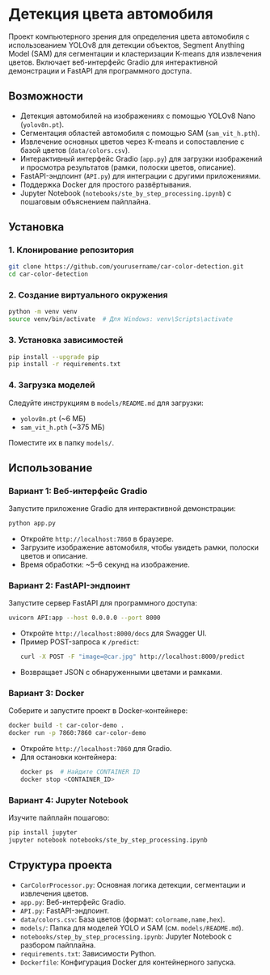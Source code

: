 # Детекция цвета автомобиля

Проект компьютерного зрения для определения цвета автомобиля с использованием YOLOv8 для детекции объектов, Segment Anything Model (SAM) для сегментации и кластеризации K-means для извлечения цветов. Включает веб-интерфейс Gradio для интерактивной демонстрации и FastAPI для программного доступа.

## Возможности
- Детекция автомобилей на изображениях с помощью YOLOv8 Nano (`yolov8n.pt`).
- Сегментация областей автомобиля с помощью SAM (`sam_vit_h.pth`).
- Извлечение основных цветов через K-means и сопоставление с базой цветов (`data/colors.csv`).
- Интерактивный интерфейс Gradio (`app.py`) для загрузки изображений и просмотра результатов (рамки, полоски цветов, описание).
- FastAPI-эндпоинт (`API.py`) для интеграции с другими приложениями.
- Поддержка Docker для простого развёртывания.
- Jupyter Notebook (`notebooks/ste_by_step_processing.ipynb`) с пошаговым объяснением пайплайна.

## Установка

### 1. Клонирование репозитория
```bash
git clone https://github.com/yourusername/car-color-detection.git
cd car-color-detection
```

### 2. Создание виртуального окружения
```bash
python -m venv venv
source venv/bin/activate  # Для Windows: venv\Scripts\activate
```

### 3. Установка зависимостей
```bash
pip install --upgrade pip
pip install -r requirements.txt
```

### 4. Загрузка моделей
Следуйте инструкциям в `models/README.md` для загрузки:
- `yolov8n.pt` (~6 МБ)
- `sam_vit_h.pth` (~375 МБ)

Поместите их в папку `models/`.

## Использование

### Вариант 1: Веб-интерфейс Gradio
Запустите приложение Gradio для интерактивной демонстрации:
```bash
python app.py
```
- Откройте `http://localhost:7860` в браузере.
- Загрузите изображение автомобиля, чтобы увидеть рамки, полоски цветов и описание.
- Время обработки: ~5–6 секунд на изображение.

### Вариант 2: FastAPI-эндпоинт
Запустите сервер FastAPI для программного доступа:
```bash
uvicorn API:app --host 0.0.0.0 --port 8000
```
- Откройте `http://localhost:8000/docs` для Swagger UI.
- Пример POST-запроса к `/predict`:
  ```bash
  curl -X POST -F "image=@car.jpg" http://localhost:8000/predict
  ```
- Возвращает JSON с обнаруженными цветами и рамками.

### Вариант 3: Docker
Соберите и запустите проект в Docker-контейнере:
```bash
docker build -t car-color-demo .
docker run -p 7860:7860 car-color-demo
```
- Откройте `http://localhost:7860` для Gradio.
- Для остановки контейнера:
  ```bash
  docker ps  # Найдите CONTAINER ID
  docker stop <CONTAINER_ID>
  ```

### Вариант 4: Jupyter Notebook
Изучите пайплайн пошагово:
```bash
pip install jupyter
jupyter notebook notebooks/ste_by_step_processing.ipynb
```

## Структура проекта
- `CarColorProcessor.py`: Основная логика детекции, сегментации и извлечения цветов.
- `app.py`: Веб-интерфейс Gradio.
- `API.py`: FastAPI-эндпоинт.
- `data/colors.csv`: База цветов (формат: `colorname,name,hex`).
- `models/`: Папка для моделей YOLO и SAM (см. `models/README.md`).
- `notebooks/step_by_step_processing.ipynb`: Jupyter Notebook с разбором пайплайна.
- `requirements.txt`: Зависимости Python.
- `Dockerfile`: Конфигурация Docker для контейнерного запуска.
